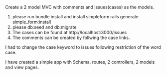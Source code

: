 Create a 2 model MVC with comments and issues(cases) as the models.

1. please run bundle install and install simpleform
rails generate simple_form:install
2. please db:seed and db:migrate
3. The cases can be found at http://localhost:3000/issues
4. The comments can be created by follwing the case links.

I had to change the case keyword to issues following restriction of the word case.

I have created a simple app with Schema, routes, 2 controllers, 2 models and view pages.

